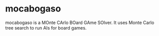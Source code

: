 # mocabogaso

mocabogaso is a MOnte CArlo BOard GAme SOlver. It uses Monte Carlo tree search to run AIs for board games.
